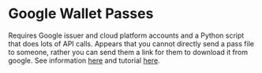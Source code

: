 # Google Wallet Passes
Requires Google issuer and cloud platform accounts and a Python script that does lots of API calls.
Appears that you cannot directly send a pass file to someone, rather you can send them
a link for them to download it from google.
See information [here](https://developers.google.com/wallet/retail/loyalty-cards/web/prerequisites) and tutorial [here](https://codelabs.developers.google.com/add-to-wallet-web#0).